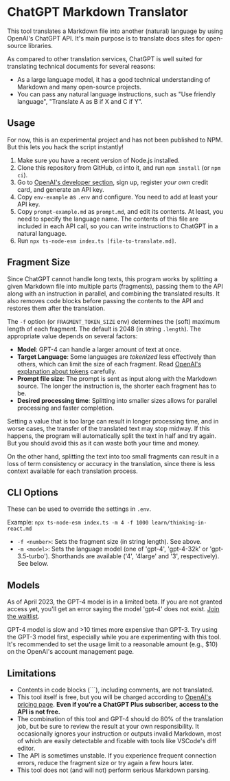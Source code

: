 # ChatGPT Markdown Translator

This tool translates a Markdown file into another (natural) language by using OpenAI's ChatGPT API. It's main purpose is to translate docs sites for open-source libraries.

As compared to other translation services, ChatGPT is well suited for translating technical documents for several reasons:

- As a large language model, it has a good technical understanding of Markdown and many open-source projects.
- You can pass any natural language instructions, such as "Use friendly language", "Translate A as B if X and C if Y".

## Usage

For now, this is an experimental project and has not been published to NPM. But this lets you hack the script instantly!

1. Make sure you have a recent version of Node.js installed.
2. Clone this repository from GitHub, `cd` into it, and run `npm install` (or `npm ci`).
3. Go to [OpenAI's developer section](https://platform.openai.com/overview), sign up, register _your own_ credit card, and generate an API key.
4. Copy `env-example` as `.env` and configure. You need to add at least your API key.
5. Copy `prompt-example.md` as `prompt.md`, and edit its contents. At least, you need to specify the language name. The contents of this file are included in each API call, so you can write instructions to ChatGPT in a natural language.
6. Run `npx ts-node-esm index.ts [file-to-translate.md]`.

## Fragment Size

Since ChatGPT cannot handle long texts, this program works by splitting a given Markdown file into multiple parts (fragments), passing them to the API along with an instruction in parallel, and combining the translated results. It also removes code blocks before passing the contents to the API and restores them after the translation.

The `-f` option (or `FRAGMENT_TOKEN_SIZE` env) determines the (soft) maximum length of each fragment. The default is 2048 (in string `.length`). The appropriate value depends on several factors:

- **Model**: GPT-4 can handle a larger amount of text at once.
- **Target Language**: Some languages are *tokenized* less effectively than others, which can limit the size of each fragment. Read [OpenAI's explanation about tokens](https://platform.openai.com/docs/introduction/tokens) carefully.
- **Prompt file size**: The prompt is sent as input along with the Markdown source. The longer the instruction is, the shorter each fragment has to be.
- **Desired processing time**: Splitting into smaller sizes allows for parallel processing and faster completion.

Setting a value that is too large can result in longer processing time, and in worse cases, the transfer of the translated text may stop midway. If this happens, the program will automatically split the text in half and try again. But you should avoid this as it can waste both your time and money.

On the other hand, splitting the text into too small fragments can result in a loss of term consistency or accuracy in the translation, since there is less context available for each translation process.

## CLI Options

These can be used to override the settings in `.env`.

Example: `npx ts-node-esm index.ts -m 4 -f 1000 learn/thinking-in-react.md`

- `-f <number>`: Sets the fragment size (in string length). See above.
- `-m <model>`: Sets the language model (one of 'gpt-4', 'gpt-4-32k' or 'gpt-3.5-turbo'). Shorthands are available ('4', '4large' and '3', respectively). See below.

## Models

As of April 2023, the GPT-4 model is in a limited beta. If you are not granted access yet, you'll get an error saying the model 'gpt-4' does not exist. [Join the waitlist](https://openai.com/waitlist/gpt-4-api).

GPT-4 model is slow and &gt;10 times more expensive than GPT-3. Try using the GPT-3 model first, especially while you are experimenting with this tool. It's recommended to set the usage limit to a reasonable amount (e.g., $10) on the OpenAI's account management page.

## Limitations

- Contents in code blocks (\`\`\`), including comments, are not translated.
- This tool itself is free, but you will be charged according to [OpenAI's pricing page](https://openai.com/pricing). **Even if you're a ChatGPT Plus subscriber, access to the API is not free.**
- The combination of this tool and GPT-4 should do 80% of the translation job, but be sure to review the result at your own responsibility. It occasionally ignores your instruction or outputs invalid Markdown, most of which are easily detectable and fixable with tools like VSCode's diff editor. 
- The API is sometimes unstable. If you experience frequent connection errors, reduce the fragment size or try again a few hours later.
- This tool does not (and will not) perform serious Markdown parsing.